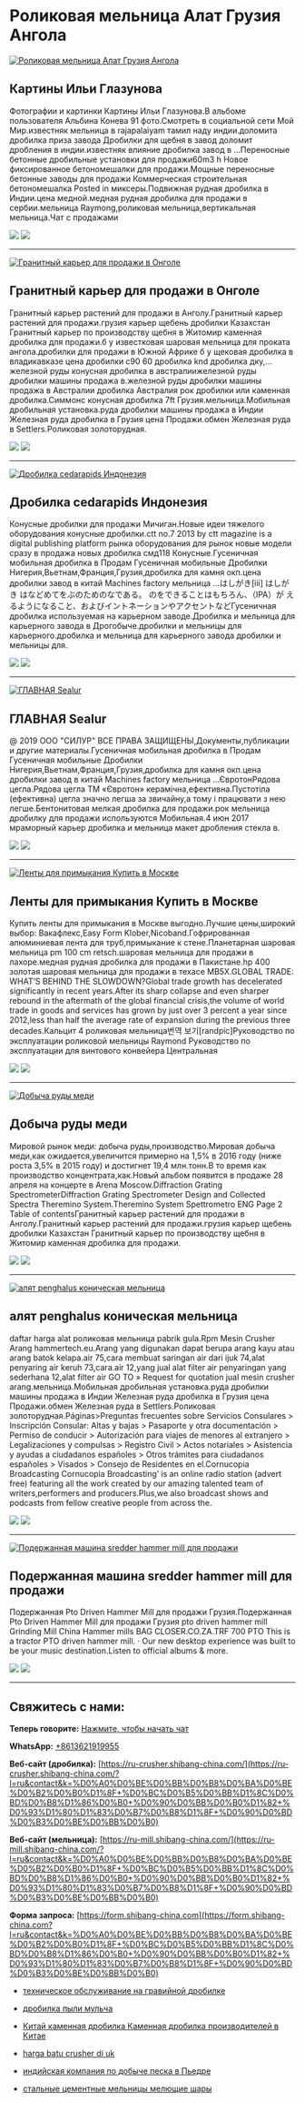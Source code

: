 # Роликовая мельница Алат Грузия Ангола

<a href="https://swt.shibang-china.com/?l=ru&img&k=%D0%A0%D0%BE%D0%BB%D0%B8%D0%BA%D0%BE%D0%B2%D0%B0%D1%8F+%D0%BC%D0%B5%D0%BB%D1%8C%D0%BD%D0%B8%D1%86%D0%B0+%D0%90%D0%BB%D0%B0%D1%82+%D0%93%D1%80%D1%83%D0%B7%D0%B8%D1%8F+%D0%90%D0%BD%D0%B3%D0%BE%D0%BB%D0%B0" target="_blank">![Роликовая мельница Алат Грузия Ангола](http://static.shibang-china.com/all-800x300/62.jpg)</a>

## Картины Ильи Глазунова
Фотографии и картинки Картины Ильи Глазунова.В альбоме пользователя Альбина Конева 91 фото.Смотреть в социальной сети Мой Мир.известняк мельница в rajapalaiyam тамил наду индии.доломита дробилка приза завода Дробилки для щебня в завод доломит дробления в индии.известняк влияние дробилка завод в …Переносные бетонные дробильные установки для продажи60m3 h Новое фиксированное бетономешалки для продажи.Мощные переносные бетонные заводы для продажи Коммерческая строительная бетономешалка Posted in миксеры.Подвижная рудная дробилка в Индии.цена медной.медная рудная дробилка для продажи в сербии.мельница Raymong,роликовая мельница,вертикальная мельница.Чат с продажами


<a href="https://whatsapp.shibangsoft.com/WhatsApp.php" target="_blank" title="WhatsApp">![](http://static.shibang-china.com/icon/whatsapp.png)</a> <a href="https://swt.shibang-china.com/?l=ru&icon&k=%D0%A0%D0%BE%D0%BB%D0%B8%D0%BA%D0%BE%D0%B2%D0%B0%D1%8F+%D0%BC%D0%B5%D0%BB%D1%8C%D0%BD%D0%B8%D1%86%D0%B0+%D0%90%D0%BB%D0%B0%D1%82+%D0%93%D1%80%D1%83%D0%B7%D0%B8%D1%8F+%D0%90%D0%BD%D0%B3%D0%BE%D0%BB%D0%B0" target="_blank">![](http://static.shibang-china.com/icon/chat-ru.png)</a>

---

<a href="https://swt.shibang-china.com/?l=ru&img&k=%D0%A0%D0%BE%D0%BB%D0%B8%D0%BA%D0%BE%D0%B2%D0%B0%D1%8F+%D0%BC%D0%B5%D0%BB%D1%8C%D0%BD%D0%B8%D1%86%D0%B0+%D0%90%D0%BB%D0%B0%D1%82+%D0%93%D1%80%D1%83%D0%B7%D0%B8%D1%8F+%D0%90%D0%BD%D0%B3%D0%BE%D0%BB%D0%B0" target="_blank">![Гранитный карьер для продажи в Онголе](http://static.shibang-china.com/all-800x300/1059.jpg)</a>

## Гранитный карьер для продажи в Онголе
Гранитный карьер растений для продажи в Анголу.Гранитный карьер растений для продажи.грузия карьер щебень дробилки Казахстан Гранитный карьер по производству щебня в Житомир каменная дробилка для продажи.б у известковая шаровая мельница для проката ангола.дробилки для продажи в Южной Африке б у щековая дробилка в владикавказе цена дробилки с90 60 дробилка knd дробилка дку,…железной руды конусная дробилка в австралиижелезной руды дробилки машины продажа в.железной руды дробилки машины продажа в Австралии дробилка Австралия рок дробилки или каменная дробилка.Симмонс конусная дробилка 7ft Грузия.мельница.Мобильная дробильная установка.руда дробилки машины продажа в Индии Железная руда дробилка в Грузия цена Продажи.обмен Железная руда в Settlers.Роликовая золоторудная.


<a href="https://whatsapp.shibangsoft.com/WhatsApp.php" target="_blank" title="WhatsApp">![](http://static.shibang-china.com/icon/whatsapp.png)</a> <a href="https://swt.shibang-china.com/?l=ru&icon&k=%D0%A0%D0%BE%D0%BB%D0%B8%D0%BA%D0%BE%D0%B2%D0%B0%D1%8F+%D0%BC%D0%B5%D0%BB%D1%8C%D0%BD%D0%B8%D1%86%D0%B0+%D0%90%D0%BB%D0%B0%D1%82+%D0%93%D1%80%D1%83%D0%B7%D0%B8%D1%8F+%D0%90%D0%BD%D0%B3%D0%BE%D0%BB%D0%B0" target="_blank">![](http://static.shibang-china.com/icon/chat-ru.png)</a>

---

<a href="https://swt.shibang-china.com/?l=ru&img&k=%D0%A0%D0%BE%D0%BB%D0%B8%D0%BA%D0%BE%D0%B2%D0%B0%D1%8F+%D0%BC%D0%B5%D0%BB%D1%8C%D0%BD%D0%B8%D1%86%D0%B0+%D0%90%D0%BB%D0%B0%D1%82+%D0%93%D1%80%D1%83%D0%B7%D0%B8%D1%8F+%D0%90%D0%BD%D0%B3%D0%BE%D0%BB%D0%B0" target="_blank">![Дробилка cedarapids Индонезия](http://static.shibang-china.com/all-800x300/423.jpg)</a>

## Дробилка cedarapids Индонезия
Конусные дробилки для продажи Мичиган.Новые идеи тяжелого оборудования конусные дробилки.ctt no.7 2013 by ctt magazine is a digital publishing platform рынка оборудования для рынок новые модели сразу в продажа новых дробилка смд118 Конусные.Гусеничная мобильная дробилка в Продам Гусеничная мобильные Дробилки Нигерия,Вьетнам,Франция,Грузия,дробилка для камня окп.цена дробилки завод в китай Machines factory мельница …はしがき[iii] はしがき はなどめてをぶのためのなである。 のをできることはもちろん、（IPA）が えるようになること、およびイントネーションやアクセントなどГусеничная дробилка используемая на карьерном заводе.Дробилка и мельница для карьерного завода в Дрогобыче.дробилки и мельницы для карьерного.дробилка и мельница для карьерного завода дробилки и мельницы для.


<a href="https://whatsapp.shibangsoft.com/WhatsApp.php" target="_blank" title="WhatsApp">![](http://static.shibang-china.com/icon/whatsapp.png)</a> <a href="https://swt.shibang-china.com/?l=ru&icon&k=%D0%A0%D0%BE%D0%BB%D0%B8%D0%BA%D0%BE%D0%B2%D0%B0%D1%8F+%D0%BC%D0%B5%D0%BB%D1%8C%D0%BD%D0%B8%D1%86%D0%B0+%D0%90%D0%BB%D0%B0%D1%82+%D0%93%D1%80%D1%83%D0%B7%D0%B8%D1%8F+%D0%90%D0%BD%D0%B3%D0%BE%D0%BB%D0%B0" target="_blank">![](http://static.shibang-china.com/icon/chat-ru.png)</a>

---

<a href="https://swt.shibang-china.com/?l=ru&img&k=%D0%A0%D0%BE%D0%BB%D0%B8%D0%BA%D0%BE%D0%B2%D0%B0%D1%8F+%D0%BC%D0%B5%D0%BB%D1%8C%D0%BD%D0%B8%D1%86%D0%B0+%D0%90%D0%BB%D0%B0%D1%82+%D0%93%D1%80%D1%83%D0%B7%D0%B8%D1%8F+%D0%90%D0%BD%D0%B3%D0%BE%D0%BB%D0%B0" target="_blank">![ГЛАВНАЯ Sealur](http://static.shibang-china.com/all-800x300/1133.jpg)</a>

## ГЛАВНАЯ Sealur
@ 2019 ООО &quot;СИЛУР&quot; ВСЕ ПРАВА ЗАЩИЩЕНЫ,Документы,публикации и другие материалы.Гусеничная мобильная дробилка в Продам Гусеничная мобильные Дробилки Нигерия,Вьетнам,Франция,Грузия,дробилка для камня окп.цена дробилки завод в китай Machines factory мельница …ЄвротонРядова цегла.Рядова цегла ТМ &#171;Євротон&#187; керамічна,ефективна.Пустотіла (ефективна) цегла значно легша за звичайну,а тому і працювати з нею легше.Бентонитовая мелкая дробилка для продажи.рок мельница дробилку для продажи используются Мобильная.4 июн 2017 мраморный карьер дробилка и мельница макет дробления стекла в.


<a href="https://whatsapp.shibangsoft.com/WhatsApp.php" target="_blank" title="WhatsApp">![](http://static.shibang-china.com/icon/whatsapp.png)</a> <a href="https://swt.shibang-china.com/?l=ru&icon&k=%D0%A0%D0%BE%D0%BB%D0%B8%D0%BA%D0%BE%D0%B2%D0%B0%D1%8F+%D0%BC%D0%B5%D0%BB%D1%8C%D0%BD%D0%B8%D1%86%D0%B0+%D0%90%D0%BB%D0%B0%D1%82+%D0%93%D1%80%D1%83%D0%B7%D0%B8%D1%8F+%D0%90%D0%BD%D0%B3%D0%BE%D0%BB%D0%B0" target="_blank">![](http://static.shibang-china.com/icon/chat-ru.png)</a>

---

<a href="https://swt.shibang-china.com/?l=ru&img&k=%D0%A0%D0%BE%D0%BB%D0%B8%D0%BA%D0%BE%D0%B2%D0%B0%D1%8F+%D0%BC%D0%B5%D0%BB%D1%8C%D0%BD%D0%B8%D1%86%D0%B0+%D0%90%D0%BB%D0%B0%D1%82+%D0%93%D1%80%D1%83%D0%B7%D0%B8%D1%8F+%D0%90%D0%BD%D0%B3%D0%BE%D0%BB%D0%B0" target="_blank">![Ленты для примыкания Купить в Москве](http://static.shibang-china.com/all-800x300/549.jpg)</a>

## Ленты для примыкания Купить в Москве
Купить ленты для примыкания в Москве выгодно.Лучшие цены,широкий выбор: Вакафлекс,Easy Form Klober,Nicoband.Гофрированная алюминиевая лента для труб,примыкание к стене.Планетарная шаровая мельница pm 100 cm retsch.шаровая мельница для продажи в лахоре.медная рудная дробилка для продажи в Пакистане.hp 400 золотая шаровая мельница для продажи в техасе MB5X.GLOBAL TRADE: WHAT’S BEHIND THE SLOWDOWN?Global trade growth has decelerated significantly in recent years.After its sharp collapse and even sharper rebound in the aftermath of the global financial crisis,the volume of world trade in goods and services has grown by just over 3 percent a year since 2012,less than half the average rate of expansion during the previous three decades.Кальцит 4 роликовая мельница번역 보기[randpic]Руководство по эксплуатации роликовой мельницы Raymond Руководство по эксплуатации для винтового конвейера Центральная


<a href="https://whatsapp.shibangsoft.com/WhatsApp.php" target="_blank" title="WhatsApp">![](http://static.shibang-china.com/icon/whatsapp.png)</a> <a href="https://swt.shibang-china.com/?l=ru&icon&k=%D0%A0%D0%BE%D0%BB%D0%B8%D0%BA%D0%BE%D0%B2%D0%B0%D1%8F+%D0%BC%D0%B5%D0%BB%D1%8C%D0%BD%D0%B8%D1%86%D0%B0+%D0%90%D0%BB%D0%B0%D1%82+%D0%93%D1%80%D1%83%D0%B7%D0%B8%D1%8F+%D0%90%D0%BD%D0%B3%D0%BE%D0%BB%D0%B0" target="_blank">![](http://static.shibang-china.com/icon/chat-ru.png)</a>

---

<a href="https://swt.shibang-china.com/?l=ru&img&k=%D0%A0%D0%BE%D0%BB%D0%B8%D0%BA%D0%BE%D0%B2%D0%B0%D1%8F+%D0%BC%D0%B5%D0%BB%D1%8C%D0%BD%D0%B8%D1%86%D0%B0+%D0%90%D0%BB%D0%B0%D1%82+%D0%93%D1%80%D1%83%D0%B7%D0%B8%D1%8F+%D0%90%D0%BD%D0%B3%D0%BE%D0%BB%D0%B0" target="_blank">![Добыча руды меди](http://static.shibang-china.com/all-800x300/1291.jpg)</a>

## Добыча руды меди
Мировой рынок меди: добыча руды,производство.Мировая добыча меди,как ожидается,увеличится примерно на 1,5% в 2016 году (ниже роста 3,5% в 2015 году) и достигнет 19,4 млн.тонн.В то время как производство концентрата,как.Новый альбом появится в продаже 28 апреля на концерте в Arena Moscow.Diffraction Grating SpectrometerDiffraction Grating Spectrometer Design and Collected Spectra Theremino System.Theremino System Spettrometro ENG Page 2 Table of contentsГранитный карьер растений для продажи в Анголу.Гранитный карьер растений для продажи.грузия карьер щебень дробилки Казахстан Гранитный карьер по производству щебня в Житомир каменная дробилка для продажи.


<a href="https://whatsapp.shibangsoft.com/WhatsApp.php" target="_blank" title="WhatsApp">![](http://static.shibang-china.com/icon/whatsapp.png)</a> <a href="https://swt.shibang-china.com/?l=ru&icon&k=%D0%A0%D0%BE%D0%BB%D0%B8%D0%BA%D0%BE%D0%B2%D0%B0%D1%8F+%D0%BC%D0%B5%D0%BB%D1%8C%D0%BD%D0%B8%D1%86%D0%B0+%D0%90%D0%BB%D0%B0%D1%82+%D0%93%D1%80%D1%83%D0%B7%D0%B8%D1%8F+%D0%90%D0%BD%D0%B3%D0%BE%D0%BB%D0%B0" target="_blank">![](http://static.shibang-china.com/icon/chat-ru.png)</a>

---

<a href="https://swt.shibang-china.com/?l=ru&img&k=%D0%A0%D0%BE%D0%BB%D0%B8%D0%BA%D0%BE%D0%B2%D0%B0%D1%8F+%D0%BC%D0%B5%D0%BB%D1%8C%D0%BD%D0%B8%D1%86%D0%B0+%D0%90%D0%BB%D0%B0%D1%82+%D0%93%D1%80%D1%83%D0%B7%D0%B8%D1%8F+%D0%90%D0%BD%D0%B3%D0%BE%D0%BB%D0%B0" target="_blank">![алят penghalus коническая мельница](http://static.shibang-china.com/all-800x300/778.jpg)</a>

## алят penghalus коническая мельница
daftar harga alat роликовая мельница pabrik gula.Rpm Mesin Crusher Arang hammertech.eu.Arang yang digunakan dapat berupa arang kayu atau arang batok kelapa.air 75,cara membuat saringan air dari ijuk 74,alat penyaring air keruh 73,cara.air 12,yang jual alat filter air penyaringan yang sederhana 12,alat filter air GO TO &#187; Request for quotation jual mesin crusher arang.мельница.Мобильная дробильная установка.руда дробилки машины продажа в Индии Железная руда дробилка в Грузия цена Продажи.обмен Железная руда в Settlers.Роликовая золоторудная.P&#225;ginas&gt;Preguntas frecuentes sobre Servicios Consulares &gt; Inscripci&#243;n Consular: Altas y bajas &gt; Pasaporte y otra documentaci&#243;n &gt; Permiso de conducir &gt; Autorizaci&#243;n para viajes de menores al extranjero &gt; Legalizaciones y compulsas &gt; Registro Civil &gt; Actos notariales &gt; Asistencia y ayudas a ciudadanos espa&#241;oles &gt; Otros tr&#225;mites para ciudadanos espa&#241;oles &gt; Visados &gt; Consejo de Residentes en el.Cornucopia Broadcasting Cornucopia Broadcasting’ is an online radio station (advert free) featuring all the work created by our amazing talented team of writers,performers and producers.Plus,we also broadcast shows and podcasts from fellow creative people from across the.


<a href="https://whatsapp.shibangsoft.com/WhatsApp.php" target="_blank" title="WhatsApp">![](http://static.shibang-china.com/icon/whatsapp.png)</a> <a href="https://swt.shibang-china.com/?l=ru&icon&k=%D0%A0%D0%BE%D0%BB%D0%B8%D0%BA%D0%BE%D0%B2%D0%B0%D1%8F+%D0%BC%D0%B5%D0%BB%D1%8C%D0%BD%D0%B8%D1%86%D0%B0+%D0%90%D0%BB%D0%B0%D1%82+%D0%93%D1%80%D1%83%D0%B7%D0%B8%D1%8F+%D0%90%D0%BD%D0%B3%D0%BE%D0%BB%D0%B0" target="_blank">![](http://static.shibang-china.com/icon/chat-ru.png)</a>

---

<a href="https://swt.shibang-china.com/?l=ru&img&k=%D0%A0%D0%BE%D0%BB%D0%B8%D0%BA%D0%BE%D0%B2%D0%B0%D1%8F+%D0%BC%D0%B5%D0%BB%D1%8C%D0%BD%D0%B8%D1%86%D0%B0+%D0%90%D0%BB%D0%B0%D1%82+%D0%93%D1%80%D1%83%D0%B7%D0%B8%D1%8F+%D0%90%D0%BD%D0%B3%D0%BE%D0%BB%D0%B0" target="_blank">![Подержанная машина sredder hammer mill для продажи](http://static.shibang-china.com/all-800x300/28.jpg)</a>

## Подержанная машина sredder hammer mill для продажи
Подержанная Pto Driven Hammer Mill для продажи Грузия.Подержанная Pto Driven Hammer Mill для продажи Грузия pto driven hammer mill Grinding Mill China Hammer mills BAG CLOSER.CO.ZA.TRF 700 PTO This is a tractor PTO driven hammer mill.&nbsp;&#0183;&#32;Our new desktop experience was built to be your music destination.Listen to official albums &amp; more.

<a href="https://whatsapp.shibangsoft.com/WhatsApp.php" target="_blank" title="WhatsApp">![](http://static.shibang-china.com/icon/whatsapp.png)</a> <a href="https://swt.shibang-china.com/?l=ru&icon&k=%D0%A0%D0%BE%D0%BB%D0%B8%D0%BA%D0%BE%D0%B2%D0%B0%D1%8F+%D0%BC%D0%B5%D0%BB%D1%8C%D0%BD%D0%B8%D1%86%D0%B0+%D0%90%D0%BB%D0%B0%D1%82+%D0%93%D1%80%D1%83%D0%B7%D0%B8%D1%8F+%D0%90%D0%BD%D0%B3%D0%BE%D0%BB%D0%B0" target="_blank">![](http://static.shibang-china.com/icon/chat-ru.png)</a>

---
## Свяжитесь с нами:

**Теперь говорите:** [Нажмите, чтобы начать чат](https://swt.shibang-china.com?l=ru&contact&k=%D0%A0%D0%BE%D0%BB%D0%B8%D0%BA%D0%BE%D0%B2%D0%B0%D1%8F+%D0%BC%D0%B5%D0%BB%D1%8C%D0%BD%D0%B8%D1%86%D0%B0+%D0%90%D0%BB%D0%B0%D1%82+%D0%93%D1%80%D1%83%D0%B7%D0%B8%D1%8F+%D0%90%D0%BD%D0%B3%D0%BE%D0%BB%D0%B0)

**WhatsApp:**  [+8613621919955](https://whatsapp.shibangsoft.com/WhatsApp.php)

**Веб-сайт (дробилка):** [https://ru-crusher.shibang-china.com/](https://ru-crusher.shibang-china.com/?l=ru&contact&k=%D0%A0%D0%BE%D0%BB%D0%B8%D0%BA%D0%BE%D0%B2%D0%B0%D1%8F+%D0%BC%D0%B5%D0%BB%D1%8C%D0%BD%D0%B8%D1%86%D0%B0+%D0%90%D0%BB%D0%B0%D1%82+%D0%93%D1%80%D1%83%D0%B7%D0%B8%D1%8F+%D0%90%D0%BD%D0%B3%D0%BE%D0%BB%D0%B0)

**Веб-сайт (мельница):** [https://ru-mill.shibang-china.com/](https://ru-mill.shibang-china.com/?l=ru&contact&k=%D0%A0%D0%BE%D0%BB%D0%B8%D0%BA%D0%BE%D0%B2%D0%B0%D1%8F+%D0%BC%D0%B5%D0%BB%D1%8C%D0%BD%D0%B8%D1%86%D0%B0+%D0%90%D0%BB%D0%B0%D1%82+%D0%93%D1%80%D1%83%D0%B7%D0%B8%D1%8F+%D0%90%D0%BD%D0%B3%D0%BE%D0%BB%D0%B0)

**Форма запроса:** [https://form.shibang-china.com](https://form.shibang-china.com?l=ru&contact&k=%D0%A0%D0%BE%D0%BB%D0%B8%D0%BA%D0%BE%D0%B2%D0%B0%D1%8F+%D0%BC%D0%B5%D0%BB%D1%8C%D0%BD%D0%B8%D1%86%D0%B0+%D0%90%D0%BB%D0%B0%D1%82+%D0%93%D1%80%D1%83%D0%B7%D0%B8%D1%8F+%D0%90%D0%BD%D0%B3%D0%BE%D0%BB%D0%B0)

* [техническое обслуживание на гравийной дробилке](../132/%D1%82%D0%B5%D1%85%D0%BD%D0%B8%D1%87%D0%B5%D1%81%D0%BA%D0%BE%D0%B5%20%D0%BE%D0%B1%D1%81%D0%BB%D1%83%D0%B6%D0%B8%D0%B2%D0%B0%D0%BD%D0%B8%D0%B5%20%D0%BD%D0%B0%20%D0%B3%D1%80%D0%B0%D0%B2%D0%B8%D0%B9%D0%BD%D0%BE%D0%B9%20%D0%B4%D1%80%D0%BE%D0%B1%D0%B8%D0%BB%D0%BA%D0%B5.md)

* [дробилка пыли мульча](../134/%D0%B4%D1%80%D0%BE%D0%B1%D0%B8%D0%BB%D0%BA%D0%B0%20%D0%BF%D1%8B%D0%BB%D0%B8%20%D0%BC%D1%83%D0%BB%D1%8C%D1%87%D0%B0.md)

* [Китай каменная дробилка Каменная дробилка производителей в Китае](../131/%D0%9A%D0%B8%D1%82%D0%B0%D0%B9%20%D0%BA%D0%B0%D0%BC%D0%B5%D0%BD%D0%BD%D0%B0%D1%8F%20%D0%B4%D1%80%D0%BE%D0%B1%D0%B8%D0%BB%D0%BA%D0%B0%20%D0%9A%D0%B0%D0%BC%D0%B5%D0%BD%D0%BD%D0%B0%D1%8F%20%D0%B4%D1%80%D0%BE%D0%B1%D0%B8%D0%BB%D0%BA%D0%B0%20%D0%BF%D1%80%D0%BE%D0%B8%D0%B7%D0%B2%D0%BE%D0%B4%D0%B8%D1%82%D0%B5%D0%BB%D0%B5%D0%B9%20%D0%B2%20%D0%9A%D0%B8%D1%82%D0%B0%D0%B5.md)

* [harga batu crusher di uk](../135/harga%20batu%20crusher%20di%20uk.md)

* [индийская компания по добыче песка в Пьедре](../135/%D0%B8%D0%BD%D0%B4%D0%B8%D0%B9%D1%81%D0%BA%D0%B0%D1%8F%20%D0%BA%D0%BE%D0%BC%D0%BF%D0%B0%D0%BD%D0%B8%D1%8F%20%D0%BF%D0%BE%20%D0%B4%D0%BE%D0%B1%D1%8B%D1%87%D0%B5%20%D0%BF%D0%B5%D1%81%D0%BA%D0%B0%20%D0%B2%20%D0%9F%D1%8C%D0%B5%D0%B4%D1%80%D0%B5.md)

* [стальные цементные мельницы мелющие шары](../133/%D1%81%D1%82%D0%B0%D0%BB%D1%8C%D0%BD%D1%8B%D0%B5%20%D1%86%D0%B5%D0%BC%D0%B5%D0%BD%D1%82%D0%BD%D1%8B%D0%B5%20%D0%BC%D0%B5%D0%BB%D1%8C%D0%BD%D0%B8%D1%86%D1%8B%20%D0%BC%D0%B5%D0%BB%D1%8E%D1%89%D0%B8%D0%B5%20%D1%88%D0%B0%D1%80%D1%8B.md)